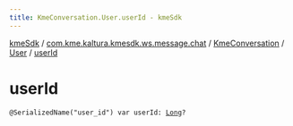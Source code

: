 ```yaml
---
title: KmeConversation.User.userId - kmeSdk
---
```


[kmeSdk](../../../index.html) / [com.kme.kaltura.kmesdk.ws.message.chat](../../index.html) / [KmeConversation](../index.html) / [User](index.html) / [userId](./user-id.html)

# userId

`@SerializedName("user_id") var userId: `[`Long`](https://kotlinlang.org/api/latest/jvm/stdlib/kotlin/-long/index.html)`?`